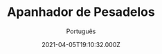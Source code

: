 ---
id: '2c4df7f8-298a-4ad7-89ac-1d4cc8491ea6'
type: 'movie' # Filme, Série, Anime
title: "Apanhador de Pesadelos"
synopsis: ["Neste aterrorizante thriller de terror, Gail (Radha Mitchell, Silent Hill) é forçada a entrar em acordo com Josh, seu novo enteado, em uma remota casa de campo. Depois de roubar um talismã maligno de um vizinho misterioso, Josh tem sonhos sinistros de sua mãe morta – que ordena que Josh assassine Gail. Quando o pai de Josh (Henry Thomas, “A Assombração da Casa da Colina”) retorna, ele e Gail suspeitam que seu filho tenha sido possuído por um espírito antigo e sedento de sangue. É tarde demais para salvar a vida de Josh – ou a deles?",
]
originalTitle: "Dreamkatcher"
date: '2021-04-05T19:10:32.000Z'
update: '2021-04-05T19:10:32.000Z'
releaseDate: '2020-04-28T03:00:00.000Z'
imdb:
  rating: '3.7' # 8.5
  id: '' # tt0470752
duration: '1h 25 Min'
trailer:
  urls: [
    'QdAo0UhHlXU',
  ]
tags: ['720p', '1080p']
genre: ['Suspense', 'Terror'] #
quality: 'WEB-DL' # BluRay, WEB-DL, HDTV, WEB-DL4K, WEB-DLe
format: 'Mkv' # MKV, MP4, TS
audio: 'Português, Inglês' # Dublado, Legendado, Dual Audio, Dub & Leg
subtitle: 'Português' # Português, inglês,
size: '2.76 GB | 5.29 GB' # 4.8 GB
audioQuality: 10
videoQuality: 10
directors: []
#  - name: 'Lana Wachowski'
#    image: ''
#  - name: 'Lilly Wachowski'
#    image: ''
cast: []
#  - name: 'Keanu Reeves'
#    image: ''
#    characterName: 'Neo'
writers: []
#  - name: ''
#    image: ''
maturityRating:
  age: '' # L , 10, 12, 14, 16, 18
  topics: [''] # Violence, Illegal drugs, Inappropriate Language, Legal Drugs, Sexual Content, Extreme Violence
###########################################
download:
  
  - url: 'magnet:?xt=urn:btih:ED6E08FA164172D0ABDC170F71BB5AEF22BCD9E6&dn=LAPUMiA.Org - Apanhador.de.Pesadelos.2020.720p.WEB-DL.DDP5.1.H264-NTG.DUAL-RK&tr=udp%3a%2f%2ftracker.opentrackr.org%3a1337%2fannounce&tr=udp%3a%2f%2ftracker.openbittorrent.com%3a1337%2fannounce&tr=udp%3a%2f%2ftracker.trackerfix.com%3a81%2fannounce&tr=udp%3a%2f%2ftracker.coppersurfer.tk%3a6969%2fannounce&tr=udp%3a%2f%2ftracker.leechers-paradise.org%3a6969%2fannounce&tr=udp%3a%2f%2feddie4.nl%3a6969%2fannounce&tr=udp%3a%2f%2fp4p.arenabg.com%3a1337%2fannounce&tr=udp%3a%2f%2fexplodie.org%3a6969%2fannounce&tr=udp%3a%2f%2fzer0day.ch%3a1337%2fannounce'
    resolution: '720p' # 720p, 1080p, 4K,
    audio: 'Dual Áudio' # Dublado, Legendado, Dual Audio
    size: '' # 4.8 GB
    quality: '' # BluRay, WEB-DL
    format: '' # MKV
  - url: 'magnet:?xt=urn:btih:E8BDCCBE3BF98E2477E56E7861CBA4157001AB9C&dn=LAPUMiA.Org - Apanhador.de.Pesadelos.2020.1080p.WEB-DL.DDP5.1.H264-NTG.DUAL-RK&tr=udp%3a%2f%2ftracker.opentrackr.org%3a1337%2fannounce&tr=udp%3a%2f%2ftracker.openbittorrent.com%3a1337%2fannounce&tr=udp%3a%2f%2ftracker.trackerfix.com%3a81%2fannounce&tr=udp%3a%2f%2ftracker.coppersurfer.tk%3a6969%2fannounce&tr=udp%3a%2f%2ftracker.leechers-paradise.org%3a6969%2fannounce&tr=udp%3a%2f%2feddie4.nl%3a6969%2fannounce&tr=udp%3a%2f%2fp4p.arenabg.com%3a1337%2fannounce&tr=udp%3a%2f%2fexplodie.org%3a6969%2fannounce&tr=udp%3a%2f%2fzer0day.ch%3a1337%2fannounce'
    resolution: '1080p' # 720p, 1080p, 4K,
    audio: 'Dual Áudio' # Dublado, Legendado, Dual Audio
    size: '' # 4.8 GB
    quality: '' # BluRay, WEB-DL
    format: '' # MKV
images:
  cover: '/assets/movies/apanhador-de-pesadelos.jpg'
  background: '/assets/movies/'
---